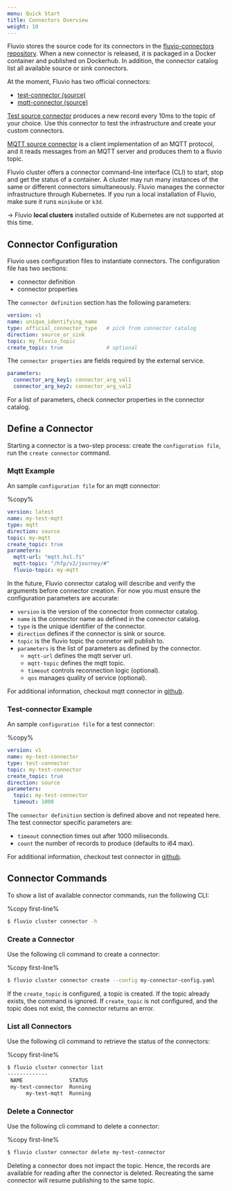 ```yaml
---
menu: Quick Start
title: Connectors Overview
weight: 10
---
```


Fluvio stores the source code for its connectors in the [fluvio-connectors
repository].  When a new connector is released, it is packaged in a Docker container and published on Dockerhub. In addition, the connector catalog list all available source or sink connectors. 

At the moment, Fluvio has two official connectors:
* [test-connector (source)]
* [mqtt-connector (source)]

[Test source connector] produces a new record every 10ms to the topic of your choice. Use this connector to test the infrastructure and create your custom connectors.

[MQTT source connector] is a client implementation of an MQTT protocol, and it reads messages from an MQTT server and produces them to a fluvio topic.

Fluvio cluster offers a connector command-line interface (CLI) to start, stop and get the status of a container. A cluster may run many instances of the same or different connectors simultaneously.  Fluvio manages the connector infrastructure through Kubernetes. If you run a local installation of Fluvio, make sure it runs `minikube` or `k3d`.

-> Fluvio **local clusters** installed outside of Kubernetes are not supported at this time.

[fluvio-connectors repository]: https://github.com/infinyon/fluvio-connectors
[test-connector (source)]: https://github.com/infinyon/fluvio-connectors/tree/main/test-connector
[mqtt-connector (source)]: https://github.com/infinyon/fluvio-connectors/tree/main/mqtt
[Test source connector]:  https://github.com/infinyon/fluvio-connectors/tree/main/test-connector
[MQTT source connector]: https://github.com/infinyon/fluvio-connectors/tree/main/mqtt


## Connector Configuration

Fluvio uses configuration files to instantiate connectors. The configuration file has two sections:

* connector definition
* connector properties

The `connector definition` section has the following parameters:

```yaml
version: v1                     
name: unique_identifying_name
type: official_connector_type   # pick from connector catalog
direction: source_or_sink
topic: my_fluvio_topic
create_topic: true              # optional
```

The `connector properties` are fields required by the external service.

```yaml
parameters:
  connector_arg_key1: connector_arg_val1
  connector_arg_key2: connector_arg_val2
```

For a list of parameters, check connector properties in the connector catalog.


## Define a Connector

Starting a connector is a two-step process: create the `configuration file`, run the `create connector` command.


### Mqtt Example

An sample `configuration file` for an mqtt connector:

%copy%
```yaml
version: latest
name: my-test-mqtt
type: mqtt
direction: source
topic: my-mqtt
create_topic: true
parameters:
  mqtt-url: "mqtt.hsl.fi"
  mqtt-topic: "/hfp/v2/journey/#"
  fluvio-topic: my-mqtt
```

In the future, Fluvio connector catalog will describe and verify the arguments
before connector creation. For now you must ensure the configuration parameters are accurate:

* `version` is the version of the connector from connector catalog.
* `name` is the connector name as defined in the connector catalog.
* `type` is the unique identifier of the connector.
* `direction` defines if the connector is sink or source.
* `topic` is the fluvio topic the connetor will publish to.
* `parameters` is the list of parameters as defined by the connector.
  * `mqtt-url` defines the mqtt server url.
  * `mqtt-topic` defines the mqtt topic.
  * `timeout` controls reconnection logic (optional).
  * `qos` manages quality of service (optional).

For additional information, checkout mqtt connector in [github](https://github.com/infinyon/fluvio-connectors/blob/main/mqtt/src/main.rs).


### Test-connector Example

An sample `configuration file` for a test connector:

%copy%
```yaml
version: v1
name: my-test-connector
type: test-connector
topic: my-test-connector
create_topic: true
direction: source
parameters:
  topic: my-test-connector
  timeout: 1000
```

The `connector definition` section is defined above and not repeated here. The test connector specific parameters are:
* `timeout` connection times out after 1000 miliseconds.
* `count` the number of records to produce (defaults to i64 max).

For additional information, checkout test connector in [github](https://github.com/infinyon/fluvio-connectors/blob/main/test-connector/src/main.rs).

## Connector Commands

To show a list of available connector commands, run the following CLI:

%copy first-line%
```bash
$ fluvio cluster connector -h
```

### Create a Connector

Use the following cli command to create a connector:

%copy first-line%
```bash
$ fluvio cluster connector create --config my-connector-config.yaml
```

If the `create_topic` is configured, a topic is created. If the topic already exists, the command is ignored. If `create_topic` is not configured, and the topic does not exist, the connector returns an error.


### List all Connectors

Use the following cli command to retrieve the status of the connectors:

%copy first-line%
```bash
$ fluvio cluster connector list
-------------
 NAME               STATUS
 my-test-connector  Running
      my-test-mqtt  Running
```

### Delete a Connector

Use the following cli command to delete a connector:

%copy first-line%
```bash
$ fluvio cluster connector delete my-test-connector
```

Deleting a connector does not impact the topic. Hence, the records are available for reading after the connector is deleted. Recreating the same connector will resume publishing to the same topic.
